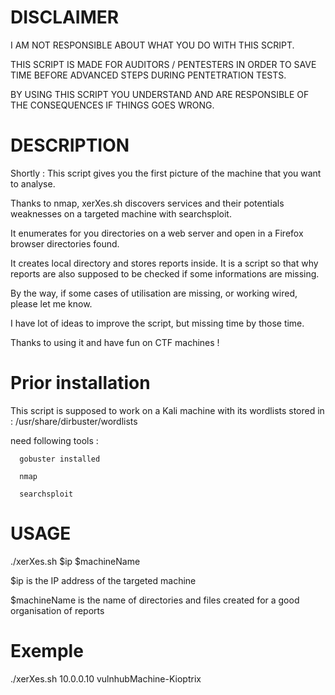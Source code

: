 # DISCLAIMER

I AM NOT RESPONSIBLE ABOUT WHAT YOU DO WITH THIS SCRIPT.

THIS SCRIPT IS MADE FOR AUDITORS / PENTESTERS IN ORDER TO SAVE TIME BEFORE ADVANCED STEPS DURING PENTETRATION TESTS.

BY USING THIS SCRIPT YOU UNDERSTAND AND ARE RESPONSIBLE OF THE CONSEQUENCES IF THINGS GOES WRONG.

# DESCRIPTION
Shortly : This script gives you the first picture of the machine that you want to analyse.

Thanks to nmap, xerXes.sh discovers services and their potentials weaknesses on a targeted machine with searchsploit. 

It enumerates for you directories on a web server and open in a Firefox browser directories found.

It creates local directory and stores reports inside. It is a script so that why reports are also supposed to be checked if some informations are missing.


By the way, if some cases of utilisation are missing, or working wired, please let me know.

I have lot of ideas to improve the script, but missing time by those time. 

Thanks to using it and have fun on CTF machines !
# Prior installation
This script is supposed to work on a Kali machine with its wordlists stored in :
      /usr/share/dirbuster/wordlists

need  following tools :

      gobuster installed
      
      nmap
      
      searchsploit
      
# USAGE
./xerXes.sh $ip $machineName

$ip is the IP address of the targeted machine

$machineName is the name of directories and files created for a good organisation of reports  

# Exemple
./xerXes.sh 10.0.0.10 vulnhubMachine-Kioptrix
